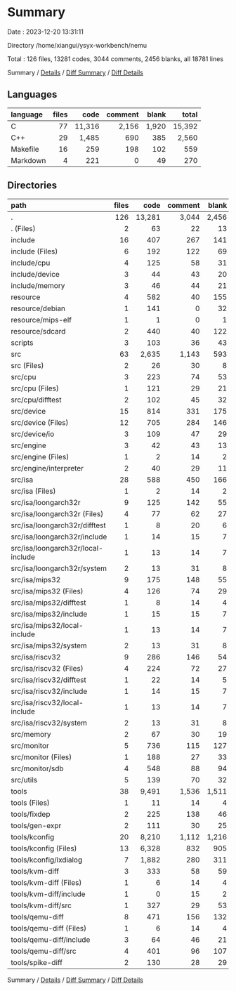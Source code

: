 # Summary

Date : 2023-12-20 13:31:11

Directory /home/xiangui/ysyx-workbench/nemu

Total : 126 files,  13281 codes, 3044 comments, 2456 blanks, all 18781 lines

Summary / [Details](details.md) / [Diff Summary](diff.md) / [Diff Details](diff-details.md)

## Languages
| language | files | code | comment | blank | total |
| :--- | ---: | ---: | ---: | ---: | ---: |
| C | 77 | 11,316 | 2,156 | 1,920 | 15,392 |
| C++ | 29 | 1,485 | 690 | 385 | 2,560 |
| Makefile | 16 | 259 | 198 | 102 | 559 |
| Markdown | 4 | 221 | 0 | 49 | 270 |

## Directories
| path | files | code | comment | blank | total |
| :--- | ---: | ---: | ---: | ---: | ---: |
| . | 126 | 13,281 | 3,044 | 2,456 | 18,781 |
| . (Files) | 2 | 63 | 22 | 13 | 98 |
| include | 16 | 407 | 267 | 141 | 815 |
| include (Files) | 6 | 192 | 122 | 69 | 383 |
| include/cpu | 4 | 125 | 58 | 31 | 214 |
| include/device | 3 | 44 | 43 | 20 | 107 |
| include/memory | 3 | 46 | 44 | 21 | 111 |
| resource | 4 | 582 | 40 | 155 | 777 |
| resource/debian | 1 | 141 | 0 | 32 | 173 |
| resource/mips-elf | 1 | 1 | 0 | 1 | 2 |
| resource/sdcard | 2 | 440 | 40 | 122 | 602 |
| scripts | 3 | 103 | 36 | 43 | 182 |
| src | 63 | 2,635 | 1,143 | 593 | 4,371 |
| src (Files) | 2 | 26 | 30 | 8 | 64 |
| src/cpu | 3 | 223 | 74 | 53 | 350 |
| src/cpu (Files) | 1 | 121 | 29 | 21 | 171 |
| src/cpu/difftest | 2 | 102 | 45 | 32 | 179 |
| src/device | 15 | 814 | 331 | 175 | 1,320 |
| src/device (Files) | 12 | 705 | 284 | 146 | 1,135 |
| src/device/io | 3 | 109 | 47 | 29 | 185 |
| src/engine | 3 | 42 | 43 | 13 | 98 |
| src/engine (Files) | 1 | 2 | 14 | 2 | 18 |
| src/engine/interpreter | 2 | 40 | 29 | 11 | 80 |
| src/isa | 28 | 588 | 450 | 166 | 1,204 |
| src/isa (Files) | 1 | 2 | 14 | 2 | 18 |
| src/isa/loongarch32r | 9 | 125 | 142 | 55 | 322 |
| src/isa/loongarch32r (Files) | 4 | 77 | 62 | 27 | 166 |
| src/isa/loongarch32r/difftest | 1 | 8 | 20 | 6 | 34 |
| src/isa/loongarch32r/include | 1 | 14 | 15 | 7 | 36 |
| src/isa/loongarch32r/local-include | 1 | 13 | 14 | 7 | 34 |
| src/isa/loongarch32r/system | 2 | 13 | 31 | 8 | 52 |
| src/isa/mips32 | 9 | 175 | 148 | 55 | 378 |
| src/isa/mips32 (Files) | 4 | 126 | 74 | 29 | 229 |
| src/isa/mips32/difftest | 1 | 8 | 14 | 4 | 26 |
| src/isa/mips32/include | 1 | 15 | 15 | 7 | 37 |
| src/isa/mips32/local-include | 1 | 13 | 14 | 7 | 34 |
| src/isa/mips32/system | 2 | 13 | 31 | 8 | 52 |
| src/isa/riscv32 | 9 | 286 | 146 | 54 | 486 |
| src/isa/riscv32 (Files) | 4 | 224 | 72 | 27 | 323 |
| src/isa/riscv32/difftest | 1 | 22 | 14 | 5 | 41 |
| src/isa/riscv32/include | 1 | 14 | 15 | 7 | 36 |
| src/isa/riscv32/local-include | 1 | 13 | 14 | 7 | 34 |
| src/isa/riscv32/system | 2 | 13 | 31 | 8 | 52 |
| src/memory | 2 | 67 | 30 | 19 | 116 |
| src/monitor | 5 | 736 | 115 | 127 | 978 |
| src/monitor (Files) | 1 | 188 | 27 | 33 | 248 |
| src/monitor/sdb | 4 | 548 | 88 | 94 | 730 |
| src/utils | 5 | 139 | 70 | 32 | 241 |
| tools | 38 | 9,491 | 1,536 | 1,511 | 12,538 |
| tools (Files) | 1 | 11 | 14 | 4 | 29 |
| tools/fixdep | 2 | 225 | 138 | 46 | 409 |
| tools/gen-expr | 2 | 111 | 30 | 25 | 166 |
| tools/kconfig | 20 | 8,210 | 1,112 | 1,216 | 10,538 |
| tools/kconfig (Files) | 13 | 6,328 | 832 | 905 | 8,065 |
| tools/kconfig/lxdialog | 7 | 1,882 | 280 | 311 | 2,473 |
| tools/kvm-diff | 3 | 333 | 58 | 59 | 450 |
| tools/kvm-diff (Files) | 1 | 6 | 14 | 4 | 24 |
| tools/kvm-diff/include | 1 | 0 | 15 | 2 | 17 |
| tools/kvm-diff/src | 1 | 327 | 29 | 53 | 409 |
| tools/qemu-diff | 8 | 471 | 156 | 132 | 759 |
| tools/qemu-diff (Files) | 1 | 6 | 14 | 4 | 24 |
| tools/qemu-diff/include | 3 | 64 | 46 | 21 | 131 |
| tools/qemu-diff/src | 4 | 401 | 96 | 107 | 604 |
| tools/spike-diff | 2 | 130 | 28 | 29 | 187 |

Summary / [Details](details.md) / [Diff Summary](diff.md) / [Diff Details](diff-details.md)